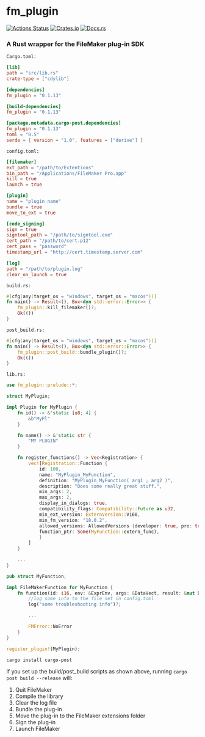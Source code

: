 # fm_plugin
 [![Actions Status](https://github.com/mutantcows/rust_fm_plugin/workflows/Rust/badge.svg)](https://github.com/mutantcows/fm_plugin/actions)
 [![Crates.io](https://img.shields.io/crates/v/fm_plugin.svg)](https://crates.io/crates/fm_plugin)
 [![Docs.rs](https://docs.rs/fm_plugin/badge.svg)](https://docs.rs/fm_plugin)
### A Rust wrapper for the FileMaker plug-in SDK

`Cargo.toml:`

```toml
[lib]
path = "src/lib.rs"
crate-type = ["cdylib"]

[dependencies]
fm_plugin = "0.1.13"

[build-dependencies]
fm_plugin = "0.1.13"

[package.metadata.cargo-post.dependencies]
fm_plugin = "0.1.13"
toml = "0.5"
serde = { version = "1.0", features = ["derive"] }
```

`config.toml:`

```toml
[filemaker]
ext_path = "/path/to/Extentions"
bin_path = "/Applications/FileMaker Pro.app"
kill = true
launch = true

[plugin]
name = "plugin name"
bundle = true
move_to_ext = true

[code_signing]
sign = true
signtool_path = "/path/to/signtool.exe"
cert_path = "/path/to/cert.p12"
cert_pass = "password"
timestamp_url = "http://cert.timestamp.server.com"

[log]
path = "/path/to/plugin.log"
clear_on_launch = true
```

`build.rs:`

```rust
#[cfg(any(target_os = "windows", target_os = "macos"))]
fn main() -> Result<(), Box<dyn std::error::Error>> {
    fm_plugin::kill_filemaker()?;
    Ok(())
}
```

`post_build.rs:`

```rust
#[cfg(any(target_os = "windows", target_os = "macos"))]
fn main() -> Result<(), Box<dyn std::error::Error>> {
    fm_plugin::post_build::bundle_plugin()?;
    Ok(())
}
```

`lib.rs:`

```rust
use fm_plugin::prelude::*;

struct MyPlugin;

impl Plugin for MyPlugin {
    fn id() -> &'static [u8; 4] {
        &b"MyPl"
    }

    fn name() -> &'static str {
        "MY PLUGIN"
    }

    fn register_functions() -> Vec<Registration> {
        vec![Registration::Function {
            id: 100,
            name: "MyPlugin_MyFunction",
            definition: "MyPlugin_MyFunction( arg1 ; arg2 )",
            description: "Does some really great stuff.",
            min_args: 2,
            max_args: 2,
            display_in_dialogs: true,
            compatibility_flags: Compatibility::Future as u32,
            min_ext_version: ExternVersion::V160,
            min_fm_version: "18.0.2",
            allowed_versions: AllowedVersions {developer: true, pro: true, web: true, sase: true, runtime: true},
            function_ptr: Some(MyFunction::extern_func),
            }
        ]
    }

    ...
}

pub struct MyFunction;

impl FileMakerFunction for MyFunction {
    fn function(id: i16, env: &ExprEnv, args: &DataVect, result: &mut Data) -> FMError {
        //log some info to the file set in config.toml
        log("some troubleshooting info")?;

        ...

        FMError::NoError
    }
}

register_plugin!(MyPlugin);
```

`cargo install cargo-post`

If you set up the build/post_build scripts as shown above, running `cargo post build --release` will:

1. Quit FileMaker
2. Compile the library
3. Clear the log file
4. Bundle the plug-in
5. Move the plug-in to the FileMaker extensions folder
6. Sign the plug-in
7. Launch FileMaker
